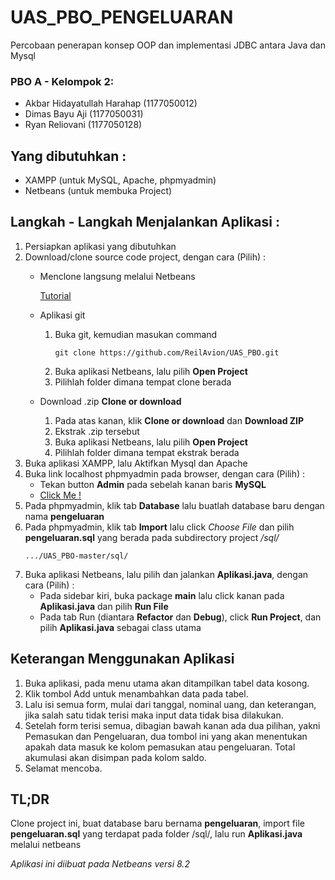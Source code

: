 # UAS_PBO_PENGELUARAN
Percobaan penerapan konsep OOP dan implementasi JDBC antara Java dan Mysql

### PBO A - Kelompok 2:
 - Akbar Hidayatullah Harahap         (1177050012)
 - Dimas Bayu Aji                     (1177050031)
 - Ryan Reliovani                     (1177050128)  

## Yang dibutuhkan :
- XAMPP (untuk MySQL, Apache, phpmyadmin)
- Netbeans (untuk membuka Project)

## Langkah - Langkah Menjalankan Aplikasi :
1. Persiapkan aplikasi yang dibutuhkan
2. Download/clone source code project, dengan cara (Pilih) :
    - Menclone langsung melalui Netbeans
      
      [Tutorial](https://www.joe0.com/2018/02/16/how-to-cloning-github-project-into-netbeans/)
    - Aplikasi git
      1. Buka git, kemudian masukan command
          ```
          git clone https://github.com/ReilAvion/UAS_PBO.git
          ```
      2. Buka aplikasi Netbeans, lalu pilih **Open Project**
      3. Pilihlah folder dimana tempat clone berada
    - Download .zip **Clone or download**
      1. Pada atas kanan, klik **Clone or download** dan **Download ZIP**
      2. Ekstrak .zip tersebut
      3. Buka aplikasi Netbeans, lalu pilih **Open Project**
      4. Pilihlah folder dimana tempat ekstrak berada
3. Buka aplikasi XAMPP, lalu Aktifkan Mysql dan Apache
4. Buka link localhost phpmyadmin pada browser, dengan cara (Pilih) :
    - Tekan button **Admin** pada sebelah kanan baris **MySQL**
    - [Click Me !](http://localhost/phpmyadmin/index.php) 
5. Pada phpmyadmin, klik tab **Database** lalu buatlah database baru dengan nama **pengeluaran**
6. Pada phpmyadmin, klik tab **Import** lalu click _Choose File_ dan pilih **pengeluaran.sql** yang berada pada subdirectory project */sql/*
   ```
   .../UAS_PBO-master/sql/
   ```
7. Buka aplikasi Netbeans, lalu pilih dan jalankan **Aplikasi.java**, dengan cara (Pilih) :
    - Pada sidebar kiri, buka package **main** lalu click kanan pada **Aplikasi.java** dan pilih **Run File**
    - Pada tab Run (diantara **Refactor** dan **Debug**), click **Run Project**, dan pilih **Aplikasi.java** sebagai class utama

## Keterangan Menggunakan Aplikasi
1.	Buka aplikasi, pada menu utama akan ditampilkan tabel data kosong.
2.	Klik tombol  Add  untuk menambahkan data pada tabel.
3.	Lalu isi semua form, mulai dari tanggal, nominal uang, dan keterangan, jika salah satu tidak terisi maka input data tidak bisa dilakukan.
4.	Setelah form terisi semua, dibagian bawah kanan ada dua pilihan, yakni Pemasukan dan Pengeluaran, dua tombol ini yang akan menentukan apakah data masuk ke kolom pemasukan atau pengeluaran. Total akumulasi akan disimpan pada kolom saldo.
5.	Selamat mencoba.


## TL;DR
Clone project ini, buat database baru bernama **pengeluaran**, import file **pengeluaran.sql** yang terdapat pada folder /sql/, lalu run **Aplikasi.java** melalui netbeans


_Aplikasi ini diibuat pada Netbeans versi 8.2_
